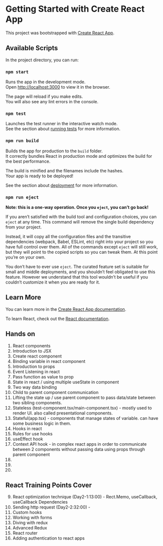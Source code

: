 # Getting Started with Create React App

This project was bootstrapped with [Create React App](https://github.com/facebook/create-react-app).

## Available Scripts

In the project directory, you can run:

### `npm start`

Runs the app in the development mode.\
Open [http://localhost:3000](http://localhost:3000) to view it in the browser.

The page will reload if you make edits.\
You will also see any lint errors in the console.

### `npm test`

Launches the test runner in the interactive watch mode.\
See the section about [running tests](https://facebook.github.io/create-react-app/docs/running-tests) for more information.

### `npm run build`

Builds the app for production to the `build` folder.\
It correctly bundles React in production mode and optimizes the build for the best performance.

The build is minified and the filenames include the hashes.\
Your app is ready to be deployed!

See the section about [deployment](https://facebook.github.io/create-react-app/docs/deployment) for more information.

### `npm run eject`

**Note: this is a one-way operation. Once you `eject`, you can’t go back!**

If you aren’t satisfied with the build tool and configuration choices, you can `eject` at any time. This command will remove the single build dependency from your project.

Instead, it will copy all the configuration files and the transitive dependencies (webpack, Babel, ESLint, etc) right into your project so you have full control over them. All of the commands except `eject` will still work, but they will point to the copied scripts so you can tweak them. At this point you’re on your own.

You don’t have to ever use `eject`. The curated feature set is suitable for small and middle deployments, and you shouldn’t feel obligated to use this feature. However we understand that this tool wouldn’t be useful if you couldn’t customize it when you are ready for it.

## Learn More

You can learn more in the [Create React App documentation](https://facebook.github.io/create-react-app/docs/getting-started).

To learn React, check out the [React documentation](https://reactjs.org/).



## Hands on
1. React components
2. Introduction to JSX
3. Create react component
4. Binding variable in react component
5. Introduction to props
6. Event Listening in react
7. Pass function as value to prop
8. State in react / using multiple useState in component
9. Two way data binding
10. Child to parent component communication
11. Lifting the state up / use parent component to pass data/state between two sibling components.
12. Stateless (test-component.tsx/main-component.tsx) - mostly used to render UI. also called presentational components.
13. Stateful(app.tsx) - components that manage states of variable. can have some business logic in them.
14. Hooks in react
15. Rules for use hooks
16. useEffect hook
17. Context API hook - in complex react apps in order to communicate between 2 components without passing data using props through parent component
18. 
19. 
20. 

## React Training Points Cover


9. React optimization technique (Day2-1:13:00) - Rect.Memo, useCallback, useCallback Dependencies
10. Sending http request (Day2-2:32:00) - 
11. Custom hooks
12. Working with forms
13. Diving with redux
14. Advanced Redux
15. React router
16. Adding authentication to react apps
